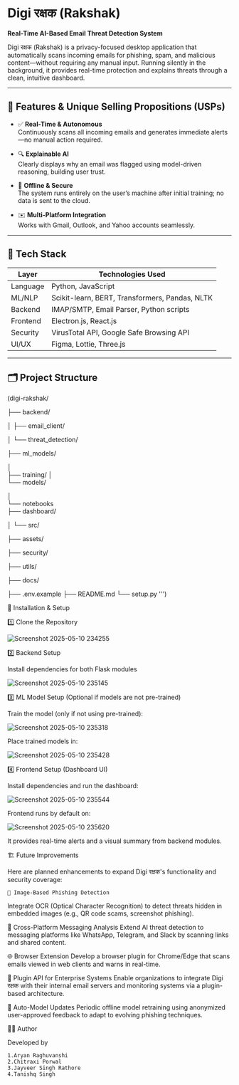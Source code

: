 # Digi रक्षक (Rakshak)

**Real-Time AI-Based Email Threat Detection System**

Digi रक्षक (Rakshak) is a privacy-focused desktop application that automatically scans incoming emails for phishing, spam, and malicious content—without requiring any manual input. Running silently in the background, it provides real-time protection and explains threats through a clean, intuitive dashboard.

---

## 🚀 Features & Unique Selling Propositions (USPs)

- ✅ **Real-Time & Autonomous**  
  Continuously scans all incoming emails and generates immediate alerts—no manual action required.

- 🔍 **Explainable AI**  
  Clearly displays why an email was flagged using model-driven reasoning, building user trust.

- 🔐 **Offline & Secure**  
  The system runs entirely on the user’s machine after initial training; no data is sent to the cloud.

- ✉️ **Multi-Platform Integration**  
  Works with Gmail, Outlook, and Yahoo accounts seamlessly.

---

## 🧠 Tech Stack

| Layer            | Technologies Used                                      |
|------------------|--------------------------------------------------------|
| Language         | Python, JavaScript                                     |
| ML/NLP           | Scikit-learn, BERT, Transformers, Pandas, NLTK         |
| Backend          | IMAP/SMTP, Email Parser, Python scripts                |
| Frontend         | Electron.js, React.js                                  |
| Security         | VirusTotal API, Google Safe Browsing API               |
| UI/UX            | Figma, Lottie, Three.js                                |

---

## 🗂️ Project Structure
(digi-rakshak/

├── backend/




│   ├── email_client/

│   └── threat_detection/


├── ml_models/

│   
 ├── training/
│  
 └── models/

	
│   
   └── notebooks			
			├── dashboard/

│   └── src/

├── assets/

├── security/

├── utils/

├── docs/

├── .env.example
├── README.md
└── setup.py
''')

🚀 Installation & Setup


1️⃣ Clone the Repository



![Screenshot 2025-05-10 234255](https://github.com/user-attachments/assets/cf81c819-6455-45f7-9d3d-935de6e76416)

2️⃣ Backend Setup

Install dependencies for both Flask modules


![Screenshot 2025-05-10 235145](https://github.com/user-attachments/assets/8191d7c0-6be8-4db1-9883-0eea62db80bc)

3️⃣ ML Model Setup (Optional if models are not pre-trained)

Train the model (only if not using pre-trained):


![Screenshot 2025-05-10 235318](https://github.com/user-attachments/assets/89fe16fe-b9b5-4985-aa80-bac78622c4e0)

Place trained models in:

![Screenshot 2025-05-10 235428](https://github.com/user-attachments/assets/9cb900c6-31a4-4231-8a96-b35b0fa9eb83)

4️⃣ Frontend Setup (Dashboard UI)

Install dependencies and run the dashboard:

![Screenshot 2025-05-10 235544](https://github.com/user-attachments/assets/c3e71b01-984a-47e4-aa15-a388b77e02f1)

Frontend runs by default on:


![Screenshot 2025-05-10 235620](https://github.com/user-attachments/assets/0162e421-860a-49c9-9f1f-53d6e8b18aba)

It provides real-time alerts and a visual summary from backend modules.


🏗️ Future Improvements

Here are planned enhancements to expand Digi रक्षक's functionality and security coverage:

    🧠 Image-Based Phishing Detection
Integrate OCR (Optical Character Recognition) to detect threats hidden in embedded images (e.g., QR code scams, screenshot phishing).

🔗 Cross-Platform Messaging Analysis
Extend AI threat detection to messaging platforms like WhatsApp, Telegram, and Slack by scanning links and shared content.

🌐 Browser Extension
Develop a browser plugin for Chrome/Edge that scans emails viewed in web clients and warns in real-time.

🧩 Plugin API for Enterprise Systems
Enable organizations to integrate Digi रक्षक with their internal email servers and monitoring systems via a plugin-based architecture.

🔄 Auto-Model Updates
Periodic offline model retraining using anonymized user-approved feedback to adapt to evolving phishing techniques.

👨‍💻 Author

Developed by

    1.Aryan Raghuvanshi
    2.Chitraxi Porwal
    3.Jayveer Singh Rathore
    4.Tanishq Singh


